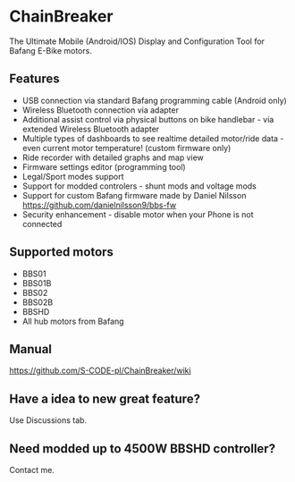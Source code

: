 # ChainBreaker
The Ultimate Mobile (Android/IOS) Display and Configuration Tool for Bafang E-Bike motors.

## Features

 - USB connection via standard Bafang programming cable (Android only)
 - Wireless Bluetooth connection via adapter
 - Additional assist control via physical buttons on bike handlebar - via extended Wireless Bluetooth adapter
 - Multiple types of dashboards to see realtime detailed motor/ride data - even current motor temperature! (custom firmware only)
 - Ride recorder with detailed graphs and map view
 - Firmware settings editor (programming tool)
 - Legal/Sport modes support
 - Support for modded controlers - shunt mods and voltage mods
 - Support for custom Bafang firmware made by Daniel Nilsson https://github.com/danielnilsson9/bbs-fw
 - Security enhancement - disable motor when your Phone is not connected

## Supported motors

-   BBS01 
-   BBS01B 
-   BBS02 
-   BBS02B 
-   BBSHD 
-   All hub motors from Bafang 

## Manual
https://github.com/S-CODE-pl/ChainBreaker/wiki

## Have a idea to new great feature?
Use Discussions tab.

## Need modded up to 4500W BBSHD controller?
Contact me.
